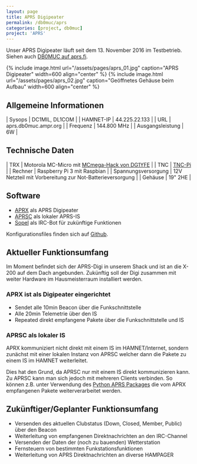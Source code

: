 ```yaml
---
layout: page
title: APRS Digipeater
permalink: /db0muc/aprs
categories: [project, db0muc]
project: 'APRS'
---
```


Unser APRS Digipeater läuft seit dem 13. November 2016 im Testbetrieb. Siehen auch [DB0MUC auf aprs.fi](http://aprs.fi/DB0MUC).

{% include image.html url="/assets/pages/aprs_01.jpg" caption="APRS Digipeater" width=600 align="center" %}
{% include image.html url="/assets/pages/aprs_02.jpg" caption="Geöffnetes Gehäuse beim Aufbau" width=600 align="center" %}
<br style="clear: both;"> 

## Allgemeine Informationen

| Sysops           | DC1MIL, DL1COM       |
| HAMNET-IP        | 44.225.22.133        |
| URL              | aprs.db0muc.ampr.org |
| Frequenz         | 144.800 MHz          |
| Ausgangsleistung | 6W                   |

## Technische Daten

| TRX     | Motorola MC-Micro mit [MCmega-Hack von DG1YFE](http://mc70.stus-disco.de/mods/cpu-modboard.html) |
| TNC     | [TNC-Pi](http://tnc-x.com/TNCPi.htm) |
| Rechner | Raspberry Pi 3 mit Raspbian |
| Spannungsversorgung | 12V Netzteil mit Vorbereitung zur Not-Batterieversorgung |
| Gehäuse | 19" 2HE |

## Software

* [APRX](http://ham.zmailer.org/oh2mqk/aprx/) als APRS Digipeater
* [APRSC](http://he.fi/aprsc/) als lokaler APRS-IS
* [Sopel](https://github.com/sopel-irc) als IRC-Bot für zukünftige Funktionen

Konfigurationsfiles finden sich auf [Github](https://github.com/dl0muc/db0muc_digipeater).

## Aktueller Funktionsumfang

Im Moment befindet sich der APRS-Digi in unserem Shack und ist an die X-200 auf dem Dach angebunden. Zukünftig soll der Digi zusammen mit weiter Hardware im Hausmeisterraum installiert werden.

### APRX ist als Digipeater eingerichtet
  * Sendet alle 10min Beacon über die Funkschnittstelle
  * Alle 20min Telemetrie über den IS
  * Repeated direkt empfangene Pakete über die Funkschnittstelle und IS

### APRSC als lokaler IS

APRX kommuniziert nicht direkt mit einem IS im HAMNET/Internet, sondern zunächst mit einer lokalen Instanz von APRSC welcher dann die Pakete zu einem IS im HAMNET weiterleitet.

Dies hat den Grund, da APRSC nur mit einem IS direkt kommunizieren kann. Zu APRSC kann man sich jedoch mit mehreren Clients verbinden. So können z.B. unter Verwendung des [Python APRS Packages](https://pypi.python.org/pypi/aprs/4.0.0) die vom APRX empfangenen Pakete weiterverarbeitet werden.

## Zukünftiger/Geplanter Funktionsumfang

* Versenden des aktuellen Clubstatus (Down, Closed, Member, Public) über den Beacon
* Weiterleitung von empfangenen Direktnachrichten an den IRC-Channel
* Versenden der Daten der (noch zu bauenden) Wetterstation
* Fernsteuern von bestimmten Funkstationsfunktionen
* Weiterleitung von APRS Direktnachrichten an diverse HAMPAGER
